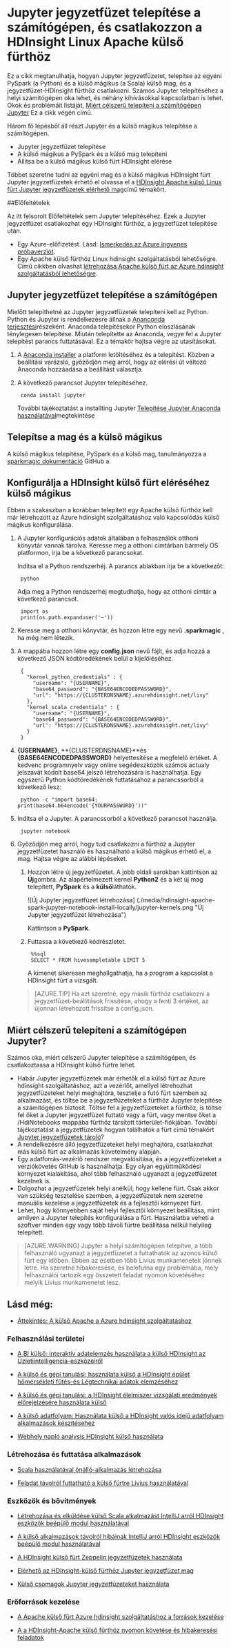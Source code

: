 <properties 
    pageTitle="Jupyter jegyzetfüzet telepítése a számítógépen, és kapcsolja egy HDInsight külső fürthöz |} Microsoft Azure" 
    description="Ismerje meg, Jupyter jegyzetfüzet helyileg telepítése a számítógépen, és csatlakoztassa a Azure HDInsight-Apache külső fürt kapcsolatban." 
    services="hdinsight" 
    documentationCenter="" 
    authors="nitinme" 
    manager="jhubbard" 
    editor="cgronlun"
    tags="azure-portal"/>

<tags 
    ms.service="hdinsight" 
    ms.workload="big-data" 
    ms.tgt_pltfrm="na" 
    ms.devlang="na" 
    ms.topic="article" 
    ms.date="09/26/2016" 
    ms.author="nitinme"/>


# <a name="install-jupyter-notebook-on-your-computer-and-connect-to-apache-spark-cluster-on-hdinsight-linux"></a>Jupyter jegyzetfüzet telepítése a számítógépen, és csatlakozzon a HDInsight Linux Apache külső fürthöz

Ez a cikk megtanulhatja, hogyan Jupyter jegyzetfüzetet, telepítse az egyéni PySpark (a Python) és a külső mágikus (a Scala) külső mag, és a jegyzetfüzet-HDInsight fürthöz csatlakozni. Számos Jupyter telepítéséhez a helyi számítógépen oka lehet, és néhány kihívásokkal kapcsolatban is lehet. Okok és problémáit listáját, [Miért célszerű telepíteni a számítógépen Jupyter](#why-should-i-install-jupyter-on-my-computer) Ez a cikk végén című.

Három fő lépésből áll részt Jupyter és a külső mágikus telepítése a számítógépen.

* Jupyter jegyzetfüzet telepítése
* A külső mágikus a PySpark és a külső mag telepíteni
* Állítsa be a külső mágikus külső fürt HDInsight elérése

Többet szeretne tudni az egyéni mag és a külső mágikus HDInsight fürt Jupyter jegyzetfüzetek érhető el olvassa el a [HDInsight Apache külső Linux fürt Jupyter jegyzetfüzetek elérhető mag](hdinsight-apache-spark-jupyter-notebook-kernels.md)című témakört.

##<a name="prerequisites"></a>Előfeltételek

Az itt felsorolt Előfeltételek sem Jupyter telepítéséhez. Ezek a Jupyter jegyzetfüzet csatlakozhat egy HDInsight fürthöz, a jegyzetfüzet telepítése után.

- Egy Azure-előfizetést. Lásd: [Ismerkedés az Azure ingyenes próbaverziót](https://azure.microsoft.com/documentation/videos/get-azure-free-trial-for-testing-hadoop-in-hdinsight/).
- Egy Apache külső fürthöz Linux hdinsight szolgáltatásból lehetőségre. Című cikkben olvashat [létrehozása Apache külső fürt az Azure hdinsight szolgáltatásból lehetőségre](hdinsight-apache-spark-jupyter-spark-sql.md).

## <a name="install-jupyter-notebook-on-your-computer"></a>Jupyter jegyzetfüzet telepítése a számítógépen

Mielőtt telepíthetné az Jupyter jegyzetfüzetek telepíteni kell az Python. Python és Jupyter is rendelkezésre állnak a [Ananconda terjesztési](https://www.continuum.io/downloads)részeként. Anaconda telepítésekor Python eloszlásának ténylegesen telepítése. Miután telepítette az Anaconda, vegye fel a Jupyter telepítést parancs futtatásával. Ez a témakör hajtsa végre az utasításokat.

1. A [Anaconda installer](https://www.continuum.io/downloads) a platform letöltéséhez és a telepítést. Közben a beállítási varázsló, győződjön meg arról, hogy az elérési út változó Anaconda hozzáadása a beállítást választja.

2. A következő parancsot Jupyter telepítéséhez.

        conda install jupyter

    További tájékoztatást a installting Jupyter [Telepítése Jupyter Anaconda használatával](http://jupyter.readthedocs.io/en/latest/install.html)megtekintése

## <a name="install-the-kernels-and-spark-magic"></a>Telepítse a mag és a külső mágikus

A külső mágikus telepítése, PySpark és a külső mag, tanulmányozza a [sparkmagic dokumentáció](https://github.com/jupyter-incubator/sparkmagic#installation) GitHub a.

## <a name="configure-spark-magic-to-access-the-hdinsight-spark-cluster"></a>Konfigurálja a HDInsight külső fürt eléréséhez külső mágikus

Ebben a szakaszban a korábban telepített egy Apache külső fürthöz kell már létrehozott az Azure hdinsight szolgáltatáshoz való kapcsolódás külső mágikus konfigurálása.

1. A Jupyter konfigurációs adatok általában a felhasználók otthoni könyvtár vannak tárolva. Keresse meg a otthoni címtárban bármely OS platformon, írja be a következő parancsokat.

    Indítsa el a Python rendszerhéj. A parancs ablakban írja be a következőt:

        python

    Adja meg a Python rendszerhéj megtudhatja, hogy az otthoni címtár a következő parancsot.

        import os
        print(os.path.expanduser('~'))

2. Keresse meg a otthoni könyvtár, és hozzon létre egy nevű **.sparkmagic** , ha még nem létezik.

3. A mappába hozzon létre egy **config.json** nevű fájlt, és adja hozzá a következő JSON kódtöredékének belül a kijelöléséhez.

        {
          "kernel_python_credentials" : {
            "username": "{USERNAME}",
            "base64_password": "{BASE64ENCODEDPASSWORD}",
            "url": "https://{CLUSTERDNSNAME}.azurehdinsight.net/livy"
          },
          "kernel_scala_credentials" : {
            "username": "{USERNAME}",
            "base64_password": "{BASE64ENCODEDPASSWORD}",
            "url": "https://{CLUSTERDNSNAME}.azurehdinsight.net/livy"
          }
        }

4. **{USERNAME}**, **{CLUSTERDNSNAME}**és **{BASE64ENCODEDPASSWORD}** helyettesítése a megfelelő értéket. A kedvenc programnyelv vagy online segédeszközök számos actualy jelszavát kódolt base64 jelszó létrehozására is használhatja. Egy egyszerű Python kódtöredékének futtatásához a parancssorból a következő lesz:

        python -c "import base64; print(base64.b64encode('{YOURPASSWORD}'))"

5. Indítsa el a Jupyter. A parancssorból a következő parancsot használja.

        jupyter notebook

6. Győződjön meg arról, hogy tud csatlakozni a fürthöz a Jupyter jegyzetfüzetet használó és használható a külső mágikus érhető el, a mag. Hajtsa végre az alábbi lépéseket.

    1. Hozzon létre új jegyzetfüzetet. A jobb oldali sarokban kattintson az **Új**gombra. Az alapértelmezett kernel **Python2** és a két új mag telepített, **PySpark** és a **külső**láthatók.

        ![Új Jupyter jegyzetfüzet létrehozása] (./media/hdinsight-apache-spark-jupyter-notebook-install-locally/jupyter-kernels.png "Új Jupyter jegyzetfüzet létrehozása")

    
        Kattintson a **PySpark**.


    2. Futtassa a következő kódrészletet.

            %%sql
            SELECT * FROM hivesampletable LIMIT 5

        A kimenet sikeresen meghallgathatja, ha a program a kapcsolat a HDInsight fürt a vizsgált.

    >[AZURE.TIP] Ha azt szeretné, egy másik fürthöz csatlakozni a jegyzetfüzet-beállítások frissítése, ahogy a fenti 3 értéket, az újonnan létrehozott frissítse a config.json. 

## <a name="why-should-i-install-jupyter-on-my-computer"></a>Miért célszerű telepíteni a számítógépen Jupyter?

Számos oka, miért célszerű Jupyter telepítése a számítógépen, és csatlakoztassa a HDInsight külső fürtre lehet.

* Habár Jupyter jegyzetfüzetek már érhetők el a külső fürt az Azure hdinsight szolgáltatáshoz, azt a vezérlőt, amellyel létrehozhat jegyzetfüzeteket helyi meghajtóra, tesztelje a futó fürt szemben az alkalmazást, és töltse be a jegyzetfüzeteket a fürthöz Jupyter telepítése a számítógépen biztosít. Töltse fel a jegyzetfüzeteket a fürthöz, is töltse fel őket a Jupyter jegyzetfüzet futtató vagy a fürt, vagy mentse őket a /HdiNotebooks mappába fürthöz társított tárterület-fiókjában. További tájékoztatást a jegyzetfüzetek hogyan találhatók a fürt című témakört [Jupyter jegyzetfüzetek tároló](hdinsight-apache-spark-jupyter-notebook-kernels.md#where-are-the-notebooks-stored)?
* A rendelkezésre álló jegyzetfüzeteket helyi meghajtóra, csatlakozhat más külső fürt az alkalmazás követelmény alapján.
* Egy adatforrás-vezérlő rendszer megvalósítása, és a jegyzetfüzeteket a verziókövetés GitHub is használhatja. Egy olyan együttműködési környezet kialakítása, ahol több felhasználó ugyanazt a jegyzetfüzetet kezelnek is.
* Dolgozhat a jegyzetfüzetek helyi anélkül, hogy kellene fürt. Csak akkor van szükség tesztelése szemben, a jegyzetfüzetek nem szeretne manuális kezelése a jegyzetfüzetek és a fejlesztői környezet fürt.
* Lehet, hogy könnyebben saját helyi fejlesztői környezet beállítása, mint amilyen a Jupyter telepítés konfigurálása a fürt.  Használatba veheti a szoftver minden egy vagy több távoli fürtre beállítása nélkül helyileg telepített.

>[AZURE.WARNING] Jupyter a helyi számítógépen telepítve, a több felhasználó ugyanazt a jegyzetfüzetet a futtathatók az azonos külső fürt egy időben. Ebben az esetben több Livius munkamenetek jönnek létre. Ha szeretné hibakeresése, és belefutna egy problémába, mely felhasználói tartozik egy összetett feladat nyomon követéséhez melyik Livius munkamenetet lesz.




## <a name="seealso"></a>Lásd még:


* [Áttekintés: A külső Apache a Azure hdinsight szolgáltatáshoz](hdinsight-apache-spark-overview.md)

### <a name="scenarios"></a>Felhasználási területei

* [A BI külső: interaktív adatelemzés használata a külső HDInsight az Üzletiintelligencia-eszközeiről](hdinsight-apache-spark-use-bi-tools.md)

* [A külső és gépi tanulási: használata külső a HDInsight épület hőmérsékleti fűtés-és Légtechnikai adatok elemzéséhez](hdinsight-apache-spark-ipython-notebook-machine-learning.md)

* [A külső és gépi tanulási: a HDInsight élelmiszer vizsgálati eredmények előrejelzésére használata külső](hdinsight-apache-spark-machine-learning-mllib-ipython.md)

* [A külső adatfolyam: Használata külső a HDInsight valós idejű adatfolyam alkalmazások készítéséhez](hdinsight-apache-spark-eventhub-streaming.md)

* [Webhely napló analysis HDInsight külső használata](hdinsight-apache-spark-custom-library-website-log-analysis.md)

### <a name="create-and-run-applications"></a>Létrehozása és futtatása alkalmazások

* [Scala használatával önálló-alkalmazás létrehozása](hdinsight-apache-spark-create-standalone-application.md)

* [Feladat távolról futtatható a külső fürtre Livius használatával](hdinsight-apache-spark-livy-rest-interface.md)

### <a name="tools-and-extensions"></a>Eszközök és bővítmények

* [Létrehozása és elküldése külső Scala alkalmazást IntelliJ arról HDInsight eszközök beépülő modul használatával](hdinsight-apache-spark-intellij-tool-plugin.md)

* [A külső alkalmazások távolról hibáinak IntelliJ arról HDInsight eszközök beépülő modul használatával](hdinsight-apache-spark-intellij-tool-plugin-debug-jobs-remotely.md)

* [A HDInsight külső fürt Zeppelin jegyzetfüzetek használata](hdinsight-apache-spark-use-zeppelin-notebook.md)

* [Elérhető az HDInsight-külső fürthöz Jupyter jegyzetfüzet mag](hdinsight-apache-spark-jupyter-notebook-kernels.md)

* [Külső csomagok Jupyter jegyzetfüzeteket használata](hdinsight-apache-spark-jupyter-notebook-use-external-packages.md)

### <a name="manage-resources"></a>Erőforrások kezelése

* [A Apache külső fürt Azure hdinsight szolgáltatáshoz a források kezelése](hdinsight-apache-spark-resource-manager.md)

* [A a HDInsight-Apache külső fürthöz nyomon követése és hibakeresési feladatok](hdinsight-apache-spark-job-debugging.md)
